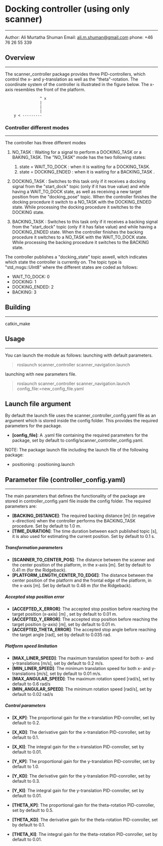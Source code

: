 # Docking controller (using only scanner)
----------------
Author: Ali Murtatha Shuman
Email: ali.m.shuman@gmail.com
phone: +46 76 26 55 339

## Overview
-----------
The scanner_controller package provides three PID-controllers, which control the x- and y-translation as well as the "theta"-rotation. The coordinate system of the controller is illustrated in the figure below. The x-axis resembles the front of the platform.

                    ^ x
                    | 
                    | 
                    |
        y < ---------

### Controller different modes
--------
The controller has three different modes 
1. NO_TASK      : Waiting for a signal to perform a DOCKING_TASK or a BAKING_TASK. The "NO_TASK" mode has the two following states:
    1. state = WAIT_TO_DOCK     : when it is waiting for a DOCKING_TASK.
    2. state = DOCKING_ENDED    : when it is waiting for a BACKING_TASK .

2. DOCKING_TASK :  Switches to this task only if it receives a docking signal from the "start_dock" topic (only if it has true value) and while having a WAIT_TO_DOCK state, as well as receiving a new target position from the "docking_pose" topic. When the controller finishes the docking procedure it switch to a NO_TASK with the DOCKING_ENDED state.
While processing the docking procedure it switches to the DOCKING state.

3. BACKING_TASK : Switches to this task only if it receives a backing signal from the "start_dock" topic (only if it has false value) and while having a DOCKING_ENDED state. When the controller finishes the backing procedure it switches to a NO_TASK with the WAIT_TO_DOCK state.
While processing the backing procedure it switches to the BACKING state.

The controller publishes a "docking_state" topic aswell, witch indicates which state the controller is currently on. The topic
type is "std_msgs::UInt8" where the different states are coded as follows:
- WAIT_TO_DOCK:     0
- DOCKING:          1
- DOCKING_ENDED:    2
- BACKING:          3


## Building 
-----------
catkin_make

## Usage
--------
You can launch the module as follows:
launching with default parameters. 
> roslaunch scanner_controller scanner_navigation.launch

launching with new parameters file.
> roslaunch scanner_controller scanner_navigation.launch config_file:=new_config_file.yaml

## Launch file argument 
By default the launch file uses the scanner_controller_config.yaml file as an argument which is stored inside the config folder. This provides the required parameters for the package.

- **[config_file]**: A .yaml file containing the required parameters for the package, set by default to config/scanner_controller_config.yaml. 

NOTE: The package launch file including the launch file of the following package:
- positioning : positioning.launch

## Parameter file (controller_config.yaml)
---------------------------------------
The main parameters that defines the functionality of the package are stored in controller_config.yaml file inside the config folder. The required parameters are:

- **[BACKING_DISTANCE]**: The required backing distance [m] (in negative x-direction) when the controller performs the BACKING_TASK procedure.  Set by default to 1.0 m.
- **[TIME_DURATION]**: The time duration between each published topic [s], it is also used for estimating the current position. Set by default to 0.1 s.

##### Transformation parameters
- **[SCANNER_TO_CENTER_POS]**: The distance between the scanner and the center position of the platform, in the x-axis [m]. Set by default to 0.41 m (for the Ridgeback).
- **[PLATFORM_LENGTH_CENTER_TO_EDGE]**: The distance between the center position of the platform and the frontal edge of the platform, in the x-axis [m]. Set by default to 0.48 m (for the Ridgeback).

##### Accepted stop position error
- **[ACCEPTED_X_ERROR]**: The accepted stop position before reaching the target position (x-axis) [m] , set by default to 0.01 m.
- **[ACCEPTED_Y_ERROR]**: The accepted stop position before reaching the target position (y-axis) [m], set by default to 0.01 m.
- **[ACCEPTED_THETA_ERROR]**: The accepted stop angle before reaching the target angle [rad], set by default to 0.035 rad.

##### Platform speed limitation
- **[MAX_LINER_SPEED]**: The maximum translation speed for both x- and y-translations [m/s], set by default to 0.2 m/s.
- **[MIN_LINER_SPEED]**: The minimum translation speed for both x- and y-translations [m/s], set by default to 0.01 m/s.
- **[MAX_ANGULAR_SPEED]**: The maximum rotation speed [rad/s], set by default to 0.6 rad/s
- **[MIN_ANGULAR_SPEED]**: The minimum rotation speed [rad/s], set by default to 0.02 rad/s

##### Control parameters
- **[X_KP]**: The proportional gain for the x-translation PID-conroller, set by default to 0.2.
- **[X_KD]**: The derivative gain for the x-translation PID-conroller, set by default to 0.1.
- **[X_KI]**: The integral gain for the x-translation PID-conroller, set by default to 0.01.


- **[Y_KP]**: The proportional gain for the y-translation PID-conroller, set by default to 1.0.
- **[Y_KD]**: The derivative gain for the y-translation PID-conroller, set by default to 0.3.
- **[Y_KI]**: The integral gain for the y-translation PID-conroller, set by default to 0.01.


- **[THETA_KP]**: The proportional gain for the theta-rotation PID-conroller, set by default to 0.5.
- **[THETA_KD]**: The derivative gain for the theta-rotation PID-conroller, set by default to 0.1.
- **[THETA_KI]**: The integral gain for the theta-rotation PID-conroller, set by default to 0.01.
